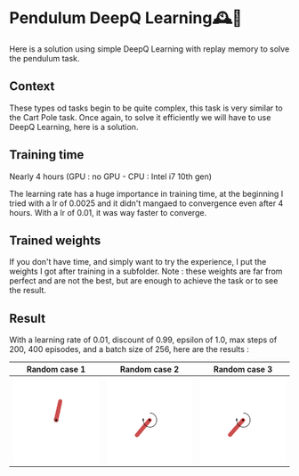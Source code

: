# Pendulum DeepQ Learning🕰️🤖

Here is a solution using simple DeepQ Learning with replay memory to solve the pendulum task.

## Context
These types od tasks begin to be quite complex, this task is very similar to the Cart Pole task. Once again, to solve it efficiently we will have to use DeepQ Learning, here is a solution.


## Training time
Nearly 4 hours (GPU : no GPU - CPU : Intel i7 10th gen)

The learning rate has a huge importance in training time, at the beginning I tried with a lr of 0.0025 and it didn't mangaed to convergence even after 4 hours. With a lr of 0.01, it was way faster to converge.


## Trained weights
If you don't have time, and simply want to try the experience, I put the weights I got after training in a subfolder. 
Note : these weights are far from perfect and are not the best, but are enough to achieve the task or to see the result.


## Result
With a learning rate of 0.01, discount of 0.99, epsilon of 1.0, max steps of 200, 400 episodes, and a batch size of 256, here are the results : 

| Random case 1 | Random case 2 | Random case 3 |
|------------|------------|------------|
| ![Alt Text](img/PendulumDQN2.gif) | ![Alt Text](img/PendulumDQN3.gif) | ![Alt Text](img/PendulumDQN4.gif) |